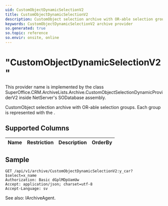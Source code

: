 ```yaml
---
uid: CustomObjectDynamicSelectionV2
title: CustomObjectDynamicSelectionV2
description: CustomObject selection archive with OR-able selection groups. Each group is represented with the <see cref="T -SuperOffice.CRM.ArchiveLists.Archive.CustomObjectSelectionDynamicProviderSingleCriteriaGroup" />.
keywords: CustomObjectDynamicSelectionV2 archive provider
so.generated: true
so.topic: reference
so.envir: onsite, online
---
```


# "CustomObjectDynamicSelectionV2"

This provider name is implemented by the class <see cref="T:SuperOffice.CRM.ArchiveLists.Archive.CustomObjectSelectionDynamicProviderV2">SuperOffice.CRM.ArchiveLists.Archive.CustomObjectSelectionDynamicProviderV2</see> inside NetServer's SODatabase assembly.

CustomObject selection archive with OR-able selection groups. Each group is represented with the <see cref="T:SuperOffice.CRM.ArchiveLists.Archive.CustomObjectSelectionDynamicProviderSingleCriteriaGroup" />.

## Supported Columns
| Name | Restriction | Description | OrderBy
| ---- | ----- | ------- | ------ |

## Sample

```http!
GET /api/v1/archive/CustomObjectDynamicSelectionV2:y_car?$select=x_name
Authorization: Basic dGplMDpUamUw
Accept: application/json; charset=utf-8
Accept-Language: sv

```

See also: <see cref="T:SuperOffice.CRM.Services.IArchiveAgent">IArchiveAgent</see>.</p>

